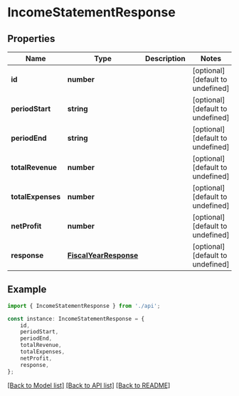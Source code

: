 # IncomeStatementResponse


## Properties

Name | Type | Description | Notes
------------ | ------------- | ------------- | -------------
**id** | **number** |  | [optional] [default to undefined]
**periodStart** | **string** |  | [optional] [default to undefined]
**periodEnd** | **string** |  | [optional] [default to undefined]
**totalRevenue** | **number** |  | [optional] [default to undefined]
**totalExpenses** | **number** |  | [optional] [default to undefined]
**netProfit** | **number** |  | [optional] [default to undefined]
**response** | [**FiscalYearResponse**](FiscalYearResponse.md) |  | [optional] [default to undefined]

## Example

```typescript
import { IncomeStatementResponse } from './api';

const instance: IncomeStatementResponse = {
    id,
    periodStart,
    periodEnd,
    totalRevenue,
    totalExpenses,
    netProfit,
    response,
};
```

[[Back to Model list]](../README.md#documentation-for-models) [[Back to API list]](../README.md#documentation-for-api-endpoints) [[Back to README]](../README.md)
